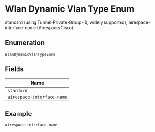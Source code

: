 
# Wlan Dynamic Vlan Type Enum

standard (using Tunnel-Private-Group-ID, widely supported), airespace-interface-name (Airespace/Cisco)

## Enumeration

`WlanDynamicVlanTypeEnum`

## Fields

| Name |
|  --- |
| `standard` |
| `airespace-interface-name` |

## Example

```
airespace-interface-name
```

